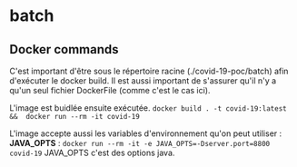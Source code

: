 # batch

## Docker commands
C'est important d'être sous le répertoire racine (./covid-19-poc/batch) afin d'exécuter le docker build.
Il est aussi important de s'assurer qu'il n'y a qu'un seul fichier DockerFile (comme c'est le cas ici).

L'image est buidlée ensuite exécutée.
`docker build . -t covid-19:latest &&  docker run --rm -it covid-19`

L'image accepte aussi les variables d'environnement qu'on peut utiliser : **JAVA_OPTS** : `docker run --rm -it -e JAVA_OPTS=-Dserver.port=8800 covid-19`
JAVA_OPTS c'est des options java.
